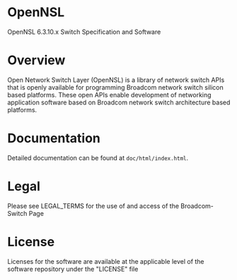 OpenNSL
======
OpenNSL 6.3.10.x Switch Specification and Software

Overview
========

Open Network Switch Layer (OpenNSL) is a library of network switch APIs that
is openly available for programming Broadcom network switch silicon based
platforms. These open APIs enable development of networking application
software based on Broadcom network switch architecture based platforms.

Documentation
=============

Detailed documentation can be found at `doc/html/index.html`.

Legal
=====

Please see LEGAL_TERMS for the use of and access of the Broadcom-Switch Page

License
=======

Licenses for the software are available at the applicable level of the
software repository under the "LICENSE" file
